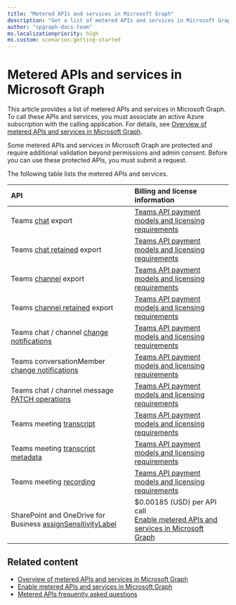 ```yaml
---
title: "Metered APIs and services in Microsoft Graph"
description: "Get a list of metered APIs and services in Microsoft Graph."
author: "spgraph-docs-team"
ms.localizationpriority: high
ms.custom: scenarios:getting-started
---
```


# Metered APIs and services in Microsoft Graph

This article provides a list of metered APIs and services in Microsoft Graph. To call these APIs and services, you must associate an active Azure subscription with the calling application. For details, see [Overview of metered APIs and services in Microsoft Graph](metered-api-overview.md).

Some metered APIs and services in Microsoft Graph are protected and require additional validation beyond permissions and admin consent. Before you can use these protected APIs, you must submit a request.

The following table lists the metered APIs and services.

| API | Billing and license information |
|:--------------------------|:--------------------------|
| Teams [chat](/graph/api/chats-getallmessages) export | [Teams API payment models and licensing requirements](teams-licenses.md) |
| Teams [chat retained](/graph/api/chat-getallretainedmessages) export | [Teams API payment models and licensing requirements](teams-licenses.md) |
| Teams [channel](/graph/api/channel-getallmessages) export | [Teams API payment models and licensing requirements](teams-licenses.md) |
| Teams [channel retained](/graph/api/channel-getallretainedmessages) export | [Teams API payment models and licensing requirements](teams-licenses.md) |
| Teams chat / channel [change notifications](/graph/api/subscription-post-subscriptions) | [Teams API payment models and licensing requirements](/graph/teams-licenses) |
| Teams conversationMember [change notifications](/graph/api/subscription-post-subscriptions) | [Teams API payment models and licensing requirements](/graph/teams-licenses) |
| Teams chat / channel message [PATCH operations](/graph/api/chatmessage-update) | [Teams API payment models and licensing requirements](teams-licenses.md) |
| Teams meeting [transcript](/graph/api/calltranscript-get#example-2-get-a-calltranscript-content) | [Teams API payment models and licensing requirements](teams-licenses.md) |
| Teams meeting [transcript metadata](/graph/api/calltranscript-get#example-4-get-a-calltranscript-metadatacontent) | [Teams API payment models and licensing requirements](teams-licenses.md) |
| Teams meeting [recording](/graph/api/callrecording-get#example-2-get-callrecording-content) | [Teams API payment models and licensing requirements](teams-licenses.md) |
| SharePoint and OneDrive for Business [assignSensitivityLabel](/graph/api/driveitem-assignsensitivitylabel) | $0.00185 (USD) per API call<br/>[Enable metered APIs and services in Microsoft Graph](/graph/metered-api-setup) |

## Related content

- [Overview of metered APIs and services in Microsoft Graph](/graph/metered-api-overview)
- [Enable metered APIs and services in Microsoft Graph](/graph/metered-api-setup)
- [Metered APIs frequently asked questions](/graph/metered-api-faq)
